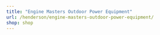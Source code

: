 ```yaml
---
title: "Engine Masters Outdoor Power Equipment"
url: /henderson/engine-masters-outdoor-power-equipment/
shop: shop
---
```

